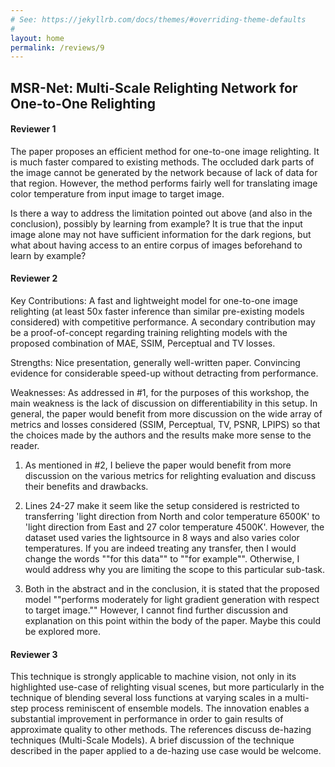 ```yaml
---
# See: https://jekyllrb.com/docs/themes/#overriding-theme-defaults
#
layout: home
permalink: /reviews/9
---
```


## MSR-Net: Multi-Scale Relighting Network for One-to-One Relighting

#### Reviewer 1
The paper proposes an efficient method for one-to-one image relighting. It is much faster compared to existing methods. The occluded dark parts of the image cannot be generated by the network because of lack of data for that region. However, the method performs fairly well for translating image color temperature from input image to target image. 	

Is there a way to address the limitation pointed out above (and also in the conclusion), possibly by learning from example? It is true that the input image alone may not have sufficient information for the dark regions, but what about having access to an entire corpus of images beforehand to learn by example?

#### Reviewer 2
Key Contributions: A fast and lightweight model for one-to-one image relighting (at least 50x faster inference than similar pre-existing models considered) with competitive performance. A secondary contribution may be a proof-of-concept regarding training relighting models with the proposed combination of MAE, SSIM, Perceptual and TV losses.

Strengths: Nice presentation, generally well-written paper. Convincing evidence for considerable speed-up without detracting from performance.

Weaknesses: As addressed in #1, for the purposes of this workshop, the main weakness is the lack of discussion on differentiability in this setup. In general, the paper would benefit from more discussion on the wide array of metrics and losses considered (SSIM, Perceptual, TV, PSNR, LPIPS) so that the choices made by the authors and the results make more sense to the reader. 

1) As mentioned in #2, I believe the paper would benefit from more discussion on the various metrics for relighting evaluation and discuss their benefits and drawbacks. 

2) Lines 24-27 make it seem like the setup considered is restricted to transferring 'light direction from North and color temperature 6500K' to 'light direction from East and 27 color temperature 4500K'. However, the dataset used varies the lightsource in 8 ways and also varies color temperatures. If you are indeed treating any transfer, then I would change the words ""for this data"" to ""for example"". Otherwise, I would address why you are limiting the scope to this particular sub-task.

3) Both in the abstract and in the conclusion, it is stated that the proposed model ""performs moderately for light gradient generation with respect to target image."" However, I cannot find further discussion and explanation on this point within the body of the paper. Maybe this could be explored more.

#### Reviewer 3
This technique is strongly applicable to machine vision, not only in its highlighted use-case of relighting visual scenes, but more particularly in the technique of blending several loss functions at varying scales in a multi-step process reminiscent of ensemble models. The innovation enables a substantial improvement in performance in order to gain results of approximate quality to other methods.	The references discuss de-hazing techniques (Multi-Scale Models). A brief discussion of the technique described in the paper applied to a de-hazing use case would be welcome.